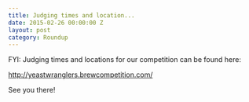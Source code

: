 ```yaml
---
title: Judging times and location...
date: 2015-02-26 00:00:00 Z
layout: post
category: Roundup
---
```


<p>FYI: Judging times and locations for our competition can be found here:</p><p><a href="http://yeastwranglers.brewcompetition.com/">http://yeastwranglers.brewcompetition.com/</a></p><p>See you there!</p>
